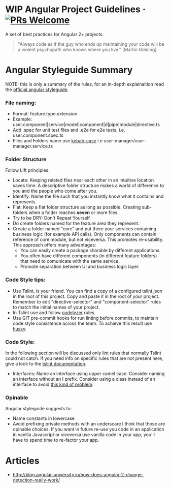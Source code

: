 # WIP Angular Project Guidelines &middot; [![PRs Welcome](https://img.shields.io/badge/PRs-welcome-brightgreen.svg?style=flat-square)](http://makeapullrequest.com)
A set of best practices for Angular 2+ projects.

>  "Always code as if the guy who ends up maintaining your code will be a violent psychopath who knows where you live." 
> [Martin Golding]

# Angular Styleguide Summary

NOTE: this is only a summary of the rules, for an in-depth explainaition read the [official angular styleguide](https://angular.io/guide/styleguide).

### File naming:
- Format: feature.type.extension
- Example: user.component|service|model|component|d|pipe|module|directive.ts
- Add .spec for unit test files and .e2e for e2e tests, i.e. user.component.spec.ts
- Files and Folders name use [kebab-case](http://wiki.c2.com/?KebabCase) i.e user-manager/user-manager.service.ts

### Folder Structure
Follow Lift principles:
- Locate: Keeping related files near each other in an intuitive location saves time. A descriptive folder structure makes a world of difference to you and the people who come after you.
- Identify: Name the file such that you instantly know what it contains and represents.
- Flat: Keep a flat folder structure as long as possible. Creating sub-folders when a folder reaches **seven** or more files.
- Try to be DRY: Don't Repeat Yourself
- Do create folders named for the feature area they represent.
- Create a folder named "core" and put there your services containing business logic (for example API calls). Only components can contain reference of core module, but not viceversa. This promotes re-usability. This approach offers many advantages:
    - You can easily create a package sharable by different applications.
    - You often have different components (in different feature folders) that need to comunicate with the same service.
    - Promote separation between UI and business logic layer.

### Code Style tips:
- Use Tslint, is your friend. You can find a copy of a configured tslint.json in the root of this project. Copy and paste it in the root of your project. Remember to edit "directive-selector" and "component-selector" rules to match the initial names of your project.
- In Tslint use and follow [codelyzer](https://github.com/mgechev/codelyzer) rules.
- Use GIT pre-commit hooks for run linting before commits, to maintain code style consistence across the team. To achieve this result use [husky](https://github.com/typicode/husky).

### Code Style:
In 
the following section will be discussed only lint rules that normally Tslint could not catch. If you need info on specific rules that are not present here, give a look to the [tslint documentation](https://palantir.github.io/tslint/rules/).
- Interfaces: Name an interface using upper camel case. Consider naming an interface without an I prefix. Consider using a class instead of an interface to avoid [this kind of problem](https://github.com/angular/angular-cli/issues/2034).

### Opinable
Angular styleguide suggests to:
 - Name constants in lowercase
 - Avoid prefixing private methods with an underscare
I think that those are opinable choices. If you want in future re-use you code in an application in vanilla Javascript or viceversa use vanilla code in your app, you'll have to spend time to re-factor your app.

# Articles
- http://blog.angular-university.io/how-does-angular-2-change-detection-really-work/